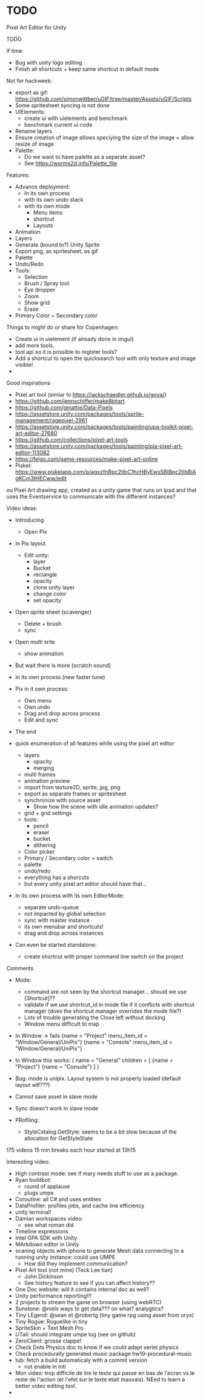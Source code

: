 # TODO

Pixel Art Editor for Unity

TODO

If time:
* Bug with unity logo editing
* Finish all shortcuts + keep same shortcut in default mode

Not for hackweek:
* export as gif: https://github.com/simonwittber/uGIF/tree/master/Assets/uGIF/Scripts
* Some spritesheet syncing is not done
* UIElements:
	* create ui with uielements and benchmark
	* benchmark current ui code
* Rename layers
* Ensure creation of image allows speciying the size of the image + allow resize of image
* Palette:
	* Do we want to have palette as a separate asset?
	* See https://worms2d.info/Palette_file


Features:
* Advance deployment:
    * In its own process
    * with its own undo stack
    * with its own mode
        * Menu items
        * shortcut
        * Layouts
* Animation
* Layers
* Generate (bound to?) Unity Sprite
* Export png, as spritesheet, as gif
* Palette
* Undo/Redo
* Tools:
    * Selection
    * Brush / Spray tool
    * Eye dropper
    * Zoom
    * Show grid
    * Erase
* Primary Color + Secondary color


Things to might do or share for Copenhagen:
* Create ui in uielement (if already done in imgui)
* add more tools.
* tool api so it is possible to register tools?
* Add a shortcut to open the quicksearch tool with only texture and image visible!
* 

Good inspirations


* Pixel art tool (simlar to https://jackschaedler.github.io/goya/)
* https://github.com/jennschiffer/make8bitart
* https://github.com/gmattie/Data-Pixels
* https://assetstore.unity.com/packages/tools/sprite-management/ragepixel-2961
* https://assetstore.unity.com/packages/tools/painting/upa-toolkit-pixel-art-editor-27680
* https://github.com/collections/pixel-art-tools
* https://assetstore.unity.com/packages/tools/painting/pia-pixel-art-editor-113082
* https://felgo.com/game-resources/make-pixel-art-online
* Piskel:  https://www.piskelapp.com/p/agxzfnBpc2tlbC1hcHByEwsSBlBpc2tlbBiAgKCm3tHECww/edit


ou Pixel Art drawing app, created as a unity game that runs on ipad and that uses the Eventservice to communicate with the different instances?


Video ideas:

- Introducing
    - Open Pix
- In Pix layout
    - Edit unity:
        - layer
        - Bucket
        - rectangle
        - opacity
        - clone unity layer
        - change color
        - set opacity
- Open sprite sheet (scavenger)
    - Delete + brush
    - sync
- Open multi srite
    - show animation
- But wait there is more (scratch sound)
- In its own process (new faster tune)
- Pix in it own process:
    - Own menu
    - Own undo
    - Drag and drop across process
    - Edit and sync
- The end


- quick enumeration of all features while using the pixel art editor
    - layers
        - opacity
        - merging
    - multi frames
    - animation preview
    - import from texture2D, sprite, jpg, png 
    - export as separate frames or spritesheet
    - synchronize with source asset
        - Show how the scene with idle animation updates?
    - grid + grid settings
    - tools:
        - pencil
        - eraser
        - bucket
        - dithering
    - Color picker
    - Primary / Secondary color + switch
    - palette
    - undo/redo
    - everything has a shorcuts
    - but every unity pixel art editor should have that...

- In its own process with its own EditorMode:
    - separate undo-queue
    - not impacted by global selection
    - sync with master instance
    - its own menubar and shortcuts!
    - drag and drop across instances
- Can even be started standalone:
    - create shortcut with proper command line switch on the project


Comments
- Mode:
    - command are not seen by the shortcut manager... should we use [Shortcut]??
    - validate if we use shortcut_id in mode file if it conflicts with shortcut manager (does the shortcut manager overrides the mode file?)
    - Lots of trouble generating the Close left without docking
    - Window menu difficult to map

- In Window -> fails
{name = "Project" menu_item_id = "Window/General/UniPix"}
{name = "Console" menu_item_id = "Window/General/UniPix"}
- In Window this works:
{
    name = "General"
    children = [
        {name = "Project"}
        {name = "Console"}
    ]
}
- Bug: mode is unipix. Layout system is not properly loaded (default layout wtf???)
- Cannot save asset in slave mode
- Sync doesn't work in slave mode
- PRofiling:
  - StyleCstalog.GetStyle: seems to be a bit slow because of the allocation for GetStyleState

175 videos
15 min breaks each hour
started at 13h15

Interesting video:
- High contrast mode: see if mary needs stuff to use as a package.
- Ryan buildbot: 
    - round of applause
    - plugs umpe
- Coroutine: all C# and uses entities
- DataProfiler: profiles jobs, and cache line efficiency
- unity terminal!
- Damian workspaces video:
    - see what roman did
- Timeline expressions
- Intel GPA SDK with Unity
- MArkdown editor in Unity
- scaning objects with iphone to generate Mesh data connecting to a running unity instance: could use UMPE 
    - How did they implement communication?
- Pixel Art tool (not mine) (Teck Lee tian)
    - John Dickinson
    - See history feature to see if you can affect history??
- One Doc website: will it contains internal doc as well?
- Unity performance reporting!!! 
- 2 projects to stream the game on browser (using webRTC)
- Sunstone: @niels ways to get data??? on what? analygtics?
- Tiny LEgend: @sean et @robertg (tiny game rpg using asset from oryx)
- Tiny Rogue: Roguelike in tiny 
- SpriteSkin + Text Mesh Pro
- UTail: should integrate umpe log (see on github)
- ZeroClient: grosse clappe!
- Check Dots Physics doc to know if we could adapt verlet physics
- Check procedurally generated music package hw19-procedural-music
- tub: fetch a build automaticaly with a commit version
    - not enable in mtl
- Mon video: trop difficile de lire le texte qui passe en bas de l'ecran vs le reste de l'action (et l'efet sur le texte etait mauvais). NEed to learn a better video editing tool.
- 
